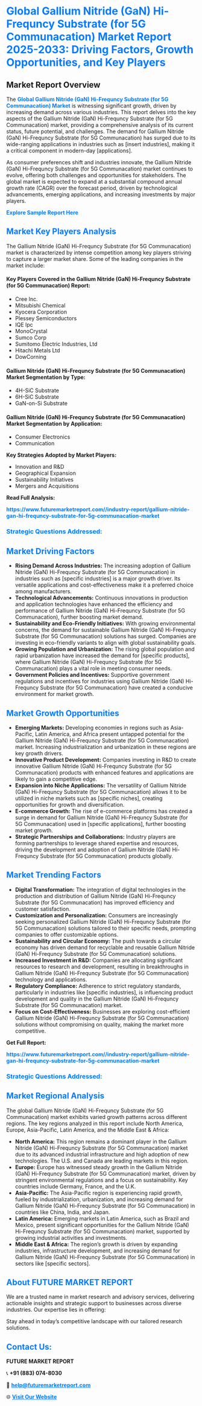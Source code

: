 <h1 style="color: #007BFF;">Global Gallium Nitride (GaN) Hi-Frequncy Substrate (for 5G Communacation) Market Report 2025-2033: Driving Factors, Growth Opportunities, and Key Players</h1>

<section id="overview">
<h2>Market Report Overview</h2>
<p>The <a href="https://www.futuremarketreport.com//industry-report/gallium-nitride-gan-hi-frequncy-substrate-for-5g-communacation-market" style="color: #007BFF; text-decoration: none;"><strong>Global Gallium Nitride (GaN) Hi-Frequncy Substrate (for 5G Communacation) Market</strong></a> is witnessing significant growth, driven by increasing demand across various industries. This report delves into the key aspects of the Gallium Nitride (GaN) Hi-Frequncy Substrate (for 5G Communacation) market, providing a comprehensive analysis of its current status, future potential, and challenges. The demand for Gallium Nitride (GaN) Hi-Frequncy Substrate (for 5G Communacation) has surged due to its wide-ranging applications in industries such as [insert industries], making it a critical component in modern-day [applications].</p>
<p>As consumer preferences shift and industries innovate, the Gallium Nitride (GaN) Hi-Frequncy Substrate (for 5G Communacation) market continues to evolve, offering both challenges and opportunities for stakeholders. The global market is expected to expand at a substantial compound annual growth rate (CAGR) over the forecast period, driven by technological advancements, emerging applications, and increasing investments by major players.</p>
</section>

<section id="overview">
<p><a href="https://www.futuremarketreport.com//request-sample/reportId=50274" style="color: #007BFF; text-decoration: none;"><strong>Explore Sample Report Here</strong></a></p>
</section>

<section id="key-players">
<h2 style="color: #007BFF;">Market Key Players Analysis</h2>
<p>The Gallium Nitride (GaN) Hi-Frequncy Substrate (for 5G Communacation) market is characterized by intense competition among key players striving to capture a larger market share. Some of the leading companies in the market include:</p>
<h4>Key Players Covered in the Gallium Nitride (GaN) Hi-Frequncy Substrate (for 5G Communacation) Report:</h4>
<ul><li>Cree Inc.</li><li>Mitsubishi Chemical</li><li>Kyocera Corporation</li><li>Plessey Semiconductors</li><li>IQE lpc</li><li>MonoCrystal</li><li>Sumco Corp</li><li>Sumitomo Electric Industries, Ltd</li><li>Hitachi Metals Ltd</li><li>DowCorning</li></ul>
<h4>Gallium Nitride (GaN) Hi-Frequncy Substrate (for 5G Communacation) Market Segmentation by Type:</h4>
<ul><li>4H-SiC Substrate</li><li>6H-SiC Substrate</li><li>GaN-on-Si Substrate</li></ul>

<h4>Gallium Nitride (GaN) Hi-Frequncy Substrate (for 5G Communacation) Market Segmentation by Application:</h4>
<ul><li>Consumer Electronics</li><li>Communication</li></ul>
<p><strong>Key Strategies Adopted by Market Players:</strong></p>
<ul>
<li>Innovation and R&D</li>
<li>Geographical Expansion</li>
<li>Sustainability Initiatives</li>
<li>Mergers and Acquisitions</li>
</ul>
</section>

<section>
<p><strong>Read Full Analysis: </strong></p><a href="https://www.futuremarketreport.com//industry-report/gallium-nitride-gan-hi-frequncy-substrate-for-5g-communacation-market" style="color: #007BFF; text-decoration: none;"><strong>https://www.futuremarketreport.com//industry-report/gallium-nitride-gan-hi-frequncy-substrate-for-5g-communacation-market</strong></a>
<h3 style="color: #007BFF;">Strategic Questions Addressed:</h3>
</section>

<section id="driving-factors">
<h2 style="color: #007BFF;">Market Driving Factors</h2>
<ul>
<li><strong>Rising Demand Across Industries:</strong> The increasing adoption of Gallium Nitride (GaN) Hi-Frequncy Substrate (for 5G Communacation) in industries such as [specific industries] is a major growth driver. Its versatile applications and cost-effectiveness make it a preferred choice among manufacturers.</li>
<li><strong>Technological Advancements:</strong> Continuous innovations in production and application technologies have enhanced the efficiency and performance of Gallium Nitride (GaN) Hi-Frequncy Substrate (for 5G Communacation), further boosting market demand.</li>
<li><strong>Sustainability and Eco-Friendly Initiatives:</strong> With growing environmental concerns, the demand for sustainable Gallium Nitride (GaN) Hi-Frequncy Substrate (for 5G Communacation) solutions has surged. Companies are investing in eco-friendly variants to align with global sustainability goals.</li>
<li><strong>Growing Population and Urbanization:</strong> The rising global population and rapid urbanization have increased the demand for [specific products], where Gallium Nitride (GaN) Hi-Frequncy Substrate (for 5G Communacation) plays a vital role in meeting consumer needs.</li>
<li><strong>Government Policies and Incentives:</strong> Supportive government regulations and incentives for industries using Gallium Nitride (GaN) Hi-Frequncy Substrate (for 5G Communacation) have created a conducive environment for market growth.</li>
</ul>
</section>

<section id="growth-opportunities">
<h2 style="color: #007BFF;">Market Growth Opportunities</h2>
<ul>
<li><strong>Emerging Markets:</strong> Developing economies in regions such as Asia-Pacific, Latin America, and Africa present untapped potential for the Gallium Nitride (GaN) Hi-Frequncy Substrate (for 5G Communacation) market. Increasing industrialization and urbanization in these regions are key growth drivers.</li>
<li><strong>Innovative Product Development:</strong> Companies investing in R&D to create innovative Gallium Nitride (GaN) Hi-Frequncy Substrate (for 5G Communacation) products with enhanced features and applications are likely to gain a competitive edge.</li>
<li><strong>Expansion into Niche Applications:</strong> The versatility of Gallium Nitride (GaN) Hi-Frequncy Substrate (for 5G Communacation) allows it to be utilized in niche markets such as [specific niches], creating opportunities for growth and diversification.</li>
<li><strong>E-commerce Growth:</strong> The rise of e-commerce platforms has created a surge in demand for Gallium Nitride (GaN) Hi-Frequncy Substrate (for 5G Communacation) used in [specific applications], further boosting market growth.</li>
<li><strong>Strategic Partnerships and Collaborations:</strong> Industry players are forming partnerships to leverage shared expertise and resources, driving the development and adoption of Gallium Nitride (GaN) Hi-Frequncy Substrate (for 5G Communacation) products globally.</li>
</ul>
</section>

<section id="trending-factors">
<h2 style="color: #007BFF;">Market Trending Factors</h2>
<ul>
<li><strong>Digital Transformation:</strong> The integration of digital technologies in the production and distribution of Gallium Nitride (GaN) Hi-Frequncy Substrate (for 5G Communacation) has improved efficiency and customer satisfaction.</li>
<li><strong>Customization and Personalization:</strong> Consumers are increasingly seeking personalized Gallium Nitride (GaN) Hi-Frequncy Substrate (for 5G Communacation) solutions tailored to their specific needs, prompting companies to offer customizable options.</li>
<li><strong>Sustainability and Circular Economy:</strong> The push towards a circular economy has driven demand for recyclable and reusable Gallium Nitride (GaN) Hi-Frequncy Substrate (for 5G Communacation) solutions.</li>
<li><strong>Increased Investment in R&D:</strong> Companies are allocating significant resources to research and development, resulting in breakthroughs in Gallium Nitride (GaN) Hi-Frequncy Substrate (for 5G Communacation) technology and applications.</li>
<li><strong>Regulatory Compliance:</strong> Adherence to strict regulatory standards, particularly in industries like [specific industries], is influencing product development and quality in the Gallium Nitride (GaN) Hi-Frequncy Substrate (for 5G Communacation) market.</li>
<li><strong>Focus on Cost-Effectiveness:</strong> Businesses are exploring cost-efficient Gallium Nitride (GaN) Hi-Frequncy Substrate (for 5G Communacation) solutions without compromising on quality, making the market more competitive.</li>
</ul>
</section>

<section>
<p><strong>Get Full Report: </strong></p><a href="https://www.futuremarketreport.com//industry-report/gallium-nitride-gan-hi-frequncy-substrate-for-5g-communacation-market" style="color: #007BFF; text-decoration: none;"><strong>https://www.futuremarketreport.com//industry-report/gallium-nitride-gan-hi-frequncy-substrate-for-5g-communacation-market</strong></a>
<h3 style="color: #007BFF;">Strategic Questions Addressed:</h3>
</section>


<section id="regional-analysis">
<h2 style="color: #007BFF;">Market Regional Analysis</h2>
<p>The global Gallium Nitride (GaN) Hi-Frequncy Substrate (for 5G Communacation) market exhibits varied growth patterns across different regions. The key regions analyzed in this report include North America, Europe, Asia-Pacific, Latin America, and the Middle East & Africa:</p>
<ul>
<li><strong>North America:</strong> This region remains a dominant player in the Gallium Nitride (GaN) Hi-Frequncy Substrate (for 5G Communacation) market due to its advanced industrial infrastructure and high adoption of new technologies. The U.S. and Canada are leading markets in this region.</li>
<li><strong>Europe:</strong> Europe has witnessed steady growth in the Gallium Nitride (GaN) Hi-Frequncy Substrate (for 5G Communacation) market, driven by stringent environmental regulations and a focus on sustainability. Key countries include Germany, France, and the U.K.</li>
<li><strong>Asia-Pacific:</strong> The Asia-Pacific region is experiencing rapid growth, fueled by industrialization, urbanization, and increasing demand for Gallium Nitride (GaN) Hi-Frequncy Substrate (for 5G Communacation) in countries like China, India, and Japan.</li>
<li><strong>Latin America:</strong> Emerging markets in Latin America, such as Brazil and Mexico, present significant opportunities for the Gallium Nitride (GaN) Hi-Frequncy Substrate (for 5G Communacation) market, supported by growing industrial activities and investments.</li>
<li><strong>Middle East & Africa:</strong> The region’s growth is driven by expanding industries, infrastructure development, and increasing demand for Gallium Nitride (GaN) Hi-Frequncy Substrate (for 5G Communacation) in sectors like [specific sectors].</li>
</ul>
</section>

<footer>
<h2 style="color: #007BFF;">About FUTURE MARKET REPORT</h2>
<p>We are a trusted name in market research and advisory services, delivering actionable insights and strategic support to businesses across diverse industries. Our expertise lies in offering:</p>

<p>Stay ahead in today’s competitive landscape with our tailored research solutions.</p>

<h2 style="color: #007BFF;">Contact Us:</h2>
<p><strong>FUTURE MARKET REPORT</strong></p>
<p>📞 <strong>+91 (883) 074-8030</strong></p>
<p>📧 <strong><a href="mailto:help@futuremarketreport.com" style="color: #007BFF;">help@futuremarketreport.com</a></strong></p>
<p>🌐 <strong><a href="https://www.futuremarketreport.com/" style="color: #007BFF;">Visit Our Website</a></strong></p>
</footer>